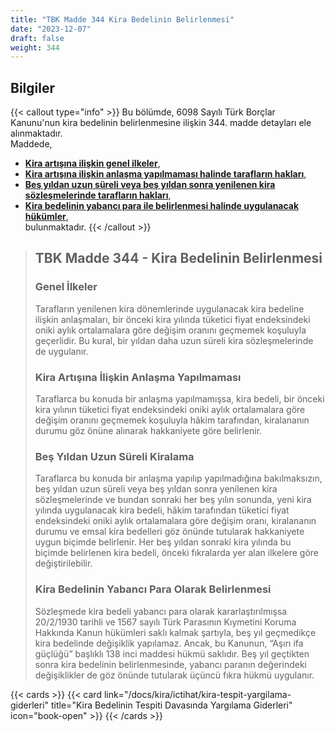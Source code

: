 ```yaml
---
title: "TBK Madde 344 Kira Bedelinin Belirlenmesi"
date: "2023-12-07"
draft: false
weight: 344
---
```


## Bilgiler

{{< callout type="info" >}}
Bu bölümde, 6098 Sayılı Türk Borçlar Kanunu'nun kira bedelinin belirlenmesine ilişkin 344. madde detayları ele alınmaktadır.  
Maddede,

- [**Kira artışına ilişkin genel ilkeler**](#genel-i̇lkeler),
- [**Kira artışına ilişkin anlaşma yapılmaması halinde tarafların hakları**](#kira-artışına-i̇lişkin-anlaşma-yapılmaması),
- [**Beş yıldan uzun süreli veya beş yıldan sonra yenilenen kira sözleşmelerinde tarafların hakları**](#beş-yıldan-uzun-süreli-kiralama),
- [**Kira bedelinin yabancı para ile belirlenmesi halinde uygulanacak hükümler**](#kira-bedelinin-yabancı-para-olarak-belirlenmesi),  
  bulunmaktadır.
  {{< /callout >}}

> ## TBK Madde 344 - Kira Bedelinin Belirlenmesi
>
> ### Genel İlkeler
>
> Tarafların yenilenen kira dönemlerinde uygulanacak kira bedeline ilişkin anlaşmaları, bir önceki kira yılında tüketici fiyat endeksindeki oniki aylık ortalamalara göre değişim oranını geçmemek koşuluyla geçerlidir. Bu kural, bir yıldan daha uzun süreli kira sözleşmelerinde de uygulanır.
>
> ### Kira Artışına İlişkin Anlaşma Yapılmaması
>
> Taraflarca bu konuda bir anlaşma yapılmamışsa, kira bedeli, bir önceki kira yılının tüketici fiyat endeksindeki oniki aylık ortalamalara göre değişim oranını geçmemek koşuluyla hâkim tarafından, kiralananın durumu göz önüne alınarak hakkaniyete göre belirlenir.
>
> ### Beş Yıldan Uzun Süreli Kiralama
>
> Taraflarca bu konuda bir anlaşma yapılıp yapılmadığına bakılmaksızın, beş yıldan uzun süreli veya beş yıldan sonra yenilenen kira sözleşmelerinde ve bundan sonraki her beş yılın sonunda, yeni kira yılında uygulanacak kira bedeli, hâkim tarafından tüketici fiyat endeksindeki oniki aylık ortalamalara göre değişim oranı, kiralananın durumu ve emsal kira bedelleri göz önünde tutularak hakkaniyete uygun biçimde belirlenir. Her beş yıldan sonraki kira yılında bu biçimde belirlenen kira bedeli, önceki fıkralarda yer alan ilkelere göre değiştirilebilir.
>
> ### Kira Bedelinin Yabancı Para Olarak Belirlenmesi
>
> Sözleşmede kira bedeli yabancı para olarak kararlaştırılmışsa 20/2/1930 tarihli ve 1567 sayılı Türk Parasının Kıymetini Koruma Hakkında Kanun hükümleri saklı kalmak şartıyla, beş yıl geçmedikçe kira bedelinde değişiklik yapılamaz. Ancak, bu Kanunun, “Aşırı ifa güçlüğü” başlıklı 138 inci maddesi hükmü saklıdır. Beş yıl geçtikten sonra kira bedelinin belirlenmesinde, yabancı paranın değerindeki değişiklikler de göz önünde tutularak üçüncü fıkra hükmü uygulanır.

{{< cards >}}
{{< card link="/docs/kira/ictihat/kira-tespit-yargilama-giderleri" title="Kira Bedelinin Tespiti Davasında Yargılama Giderleri" icon="book-open" >}}
{{< /cards >}}

